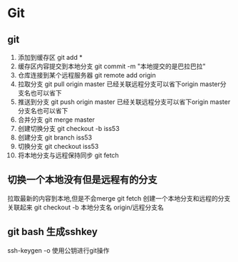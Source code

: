 # Git
 ##  git
1. 添加到缓存区 git add *
2. 缓存区内容提交到本地分支 git commit -m "本地提交的是巴拉巴拉"
3. 仓库连接到某个远程服务器 git remote add origin <server>
4. 拉取分支   git pull origin master  已经关联远程分支可以省下origin master分支名也可以省下
5. 推送到分支 git push origin master  已经关联远程分支可以省下origin master分支名也可以省下
6. 合并分支  git merge master
7. 创建切换分支 git checkout -b iss53
8. 创建分支  git branch iss53
9. 切换分支 git checkout iss53
10. 将本地分支与远程保持同步 git fetch 




## 切换一个本地没有但是远程有的分支
拉取最新的内容到本地,但是不会merge
git fetch
创建一个本地分支和远程的分支关联起来
git checkout -b 本地分支名 origin/远程分支名

## git bash 生成sshkey
ssh-keygen -o
使用公钥进行git操作







